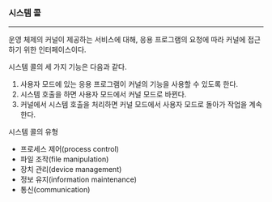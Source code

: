 ### 시스템 콜
---
운영 체제의 커널이 제공하는 서비스에 대해, 응용 프로그램의 요청에 따라 커널에 접근하기 위한 인터페이스이다.

시스템 콜의 세 가지 기능은 다음과 같다.

1. 사용자 모드에 있는 응용 프로그램이 커널의 기능을 사용할 수 있도록 한다.
2. 시스템 호출을 하면 사용자 모드에서 커널 모드로 바뀐다.
3. 커널에서 시스템 호출을 처리하면 커널 모드에서 사용자 모드로 돌아가 작업을 계속한다.

시스템 콜의 유형

- 프로세스 제어(process control)
- 파일 조작(file manipulation)
- 장치 관리(device management)
- 정보 유지(information maintenance)
- 통신(communication)
